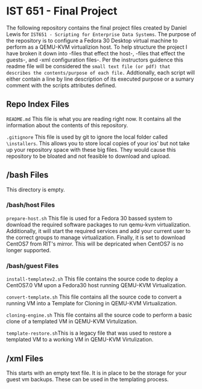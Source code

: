 # IST 651 - Final Project
The following repository contains the final project files created by Daniel Lewis for `IST651 - Scripting for Enterprise Data Systems`. The purpose of the repository is to configure a Fedora 30 Desktop virtual machine to perform as a QEMU-KVM virtualizion host. To help structure the project I have broken it down into -files that effect the host-, -files that effect the guests-, and -xml configuration files-. Per the instructors guidence this readme file will be considered the `small text file (or pdf) that describes the contents/purpose of each file.` Addtionally, each script will either contain a line by line description of its executed purpose or a sumary comment with the scripts attributes defined. 

## Repo Index Files
`README.md` This file is what you are reading right now. It contains all the information about the contents of this repository. 

`.gitignore` This file is used by git to ignore the local folder called `\installers`. This allows you to store local copies of your ios' but not take up your repository space with these big files. They would cause this repository to be bloated and not feasible to download and upload. 

## /bash Files
This directory is empty. 

### /bash/host Files
`prepare-host.sh` This file is used for a Fedora 30 bassed system to download the required software packages to run qemu-kvm virtualization. Additionally, it will start the required services and add your current user to the correct groups to manage virtualization. Finally, it is set to download CentOS7 from RIT's mirror. This will be depricated when CentOS7 is no longer supported. 

### /bash/guest Files
`install-templatev2.sh` This file contains the source code to deploy a CentOS7.0 VM upon a Fedora30 host running QEMU-KVM Virtualization.

`convert-template.sh` This file contains all the source code to convert a running VM into a Template for Cloning in QEMU-KVM Virtualization. 

`cloning-engine.sh` This file contains all the source code to perform a basic clone of a templated VM in QEMU-KVM Virtulization.

`template-restore.sh`This is a legacy file that was used to restore a templated VM to a working VM in QEMU-KVM Virtulization. 

## /xml Files 
This starts with an empty text file. It is in place to be the storage for your guest vm backups. These can be used in the templating process. 
